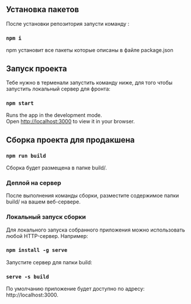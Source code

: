 ## Установка пакетов

После установки репозитория запусти команду :

### `npm i`

npm установит все пакеты которые описаны в файле package.json

## Запуск проекта 

Тебе нужно в терменали запустить команду ниже, для того чтобы запустить локальный сервер для фронта:

### `npm start`

Runs the app in the development mode.\
Open [http://localhost:3000](http://localhost:3000) to view it in your browser.

## Сборка проекта для продакшена

### `npm run build`

Сборка будет размещена в папке build/.

### Деплой на сервер

После выполнения команды сборки, разместите содержимое папки build/ на вашем веб-сервере.

### Локальный запуск сборки

Для локального запуска собранного приложения можно использовать любой HTTP-сервер. 
Например: 

### `npm install -g serve`

Запустите сервер для папки build:

### `serve -s build`

По умолчанию приложение будет доступно по адресу:
http://localhost:3000.
